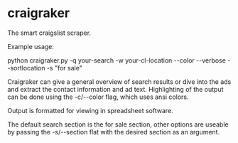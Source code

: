 # craigraker
The smart craigslist scraper.

Example usage:

python craigraker.py -q your-search -w your-cl-location --color --verbose --sortlocation -s "for sale"

Craigraker can give a general overview of search results or dive into the ads and extract the contact information and ad text. 
Highlighting of the output can be done using the -c/--color flag, which uses ansi colors. 

Output is formatted for viewing in spreadsheet software. 

The default search section is the for sale section, other options are useable by passing the -s/--section flat with the desired section as an argument. 



